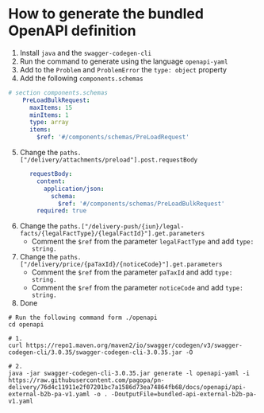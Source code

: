 # How to generate the bundled OpenAPI definition

1. Install `java` and the `swagger-codegen-cli`
2. Run the command to generate using the language `openapi-yaml`
3. Add to the `Problem` and `ProblemError` the `type: object` property
4. Add the following `components.schemas`
``` yaml
# section components.schemas
    PreLoadBulkRequest:
      maxItems: 15
      minItems: 1
      type: array
      items:
        $ref: '#/components/schemas/PreLoadRequest'
```
5. Change the `paths.["/delivery/attachments/preload"].post.requestBody`
``` yaml
      requestBody:
        content:
          application/json:
            schema:
              $ref: '#/components/schemas/PreLoadBulkRequest'
        required: true
```
6. Change the `paths.["/delivery-push/{iun}/legal-facts/{legalFactType}/{legalFactId}"].get.parameters`
   - Comment the `$ref` from the parameter `legalFactType` and add `type: string.`
7. Change the `paths.["/delivery/price/{paTaxId}/{noticeCode}"].get.parameters`
   - Comment the `$ref` from the parameter `paTaxId` and add `type: string.`
   - Comment the `$ref` from the parameter `noticeCode` and add `type: string.`
6. Done

```
# Run the following command form ./openapi
cd openapi

# 1.
curl https://repo1.maven.org/maven2/io/swagger/codegen/v3/swagger-codegen-cli/3.0.35/swagger-codegen-cli-3.0.35.jar -O

# 2.
java -jar swagger-codegen-cli-3.0.35.jar generate -l openapi-yaml -i https://raw.githubusercontent.com/pagopa/pn-delivery/76d4c11911e2f07201bc7a1586d73ea74864fb68/docs/openapi/api-external-b2b-pa-v1.yaml -o . -DoutputFile=bundled-api-external-b2b-pa-v1.yaml
```
